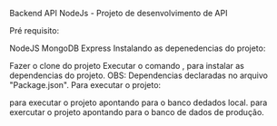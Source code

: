 Backend API NodeJs - Projeto de desenvolvimento de API

Pré requisito:

NodeJS
MongoDB
Express
Instalando as depenedencias do projeto:

Fazer o clone do projeto
Executar o comando , para instalar as dependencias do projeto. OBS: Dependencias declaradas no arquivo "Package.json".
Para executar o projeto:

para executar o projeto apontando para o banco dedados local.
para exercutar o projeto apontando para o banco de dados de produção.

    